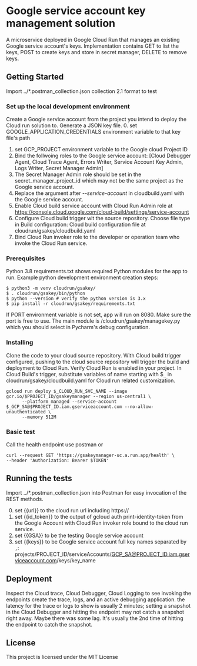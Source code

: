 # Google service account key management solution

A microservice deployed in Google Cloud Run that manages an
existing Google service account's keys. Implementation contains
GET to list the keys, POST to create keys and store in secret
manager, DELETE to remove keys.

## Getting Started

Import ../*.postman_collection.json collection 2.1 format to test

### Set up the local development environment

Create a Google service account from the project you intend to deploy
the Cloud run solution to. Generate a JSON key file.
0. set GOOGLE_APPLICATION_CREDENTIALS environment variable to that key
   file's path
1. set GCP_PROJECT environment variable to the Google cloud Project ID
2. Bind the follwoing roles to the Google service account: \[Cloud
   Debugger Agent, Cloud Trace Agent, Errors Writer, Service Account Key
   Admin, Logs Writer, Secret Manager Admin\]
3. The Secret Manager Admin role should be set in the
   secret_manager_project_id which may not be the same project as the
   Google service account.
4. Replace the argument after *--service-account* in cloudbuild.yaml
   with the Google service account.
5. Enable Cloud build service account with Cloud Run Admin role at https://console.cloud.google.com/cloud-build/settings/service-account
6. Configure Cloud build trigger wit the source repository. Choose file
   type in Build configuration: Cloud build configuration file at
   cloudrun/gsakey/cloudbuild.yaml
7. Bind Cloud Run invoker role to the developer or operation team who
   invoke the Cloud Run service.

### Prerequisites

Python 3.8 requirements.txt shows required Python modules for the app to
run. Example python development environment creation steps:

```
$ python3 -m venv cloudrun/gsakey/
$ . cloudrun/gsakey/bin/python
$ python --version # verify the python version is 3.x
$ pip install -r cloudrun/gsakey/requirements.txt
```
If PORT environment variable is not set, app will run on 8080. Make sure
the port is free to use. The main module is
/cloudrun/gsakey/managekey.py which you should select in Pycharm's debug
configuration.
### Installing
Clone the code to your cloud source repository. With Cloud build trigger
configured, pushing to the cloud source repository will trigger the
build and deployment to Cloud Run. Verify Cloud Run is enabled in your
project. In Cloud Build's trigger, substitute variables of name starting with $`_` in
cloudrun/gsakey/cloudbuild.yaml for Cloud run related customization.

```
gcloud run deploy $_CLOUD_RUN_SVC_NAME --image gcr.io/$PROJECT_ID/gsakeymanager --region us-central1 \
      --platform managed --service-account $_GCP_SA@$PROJECT_ID.iam.gserviceaccount.com --no-allow-unauthenticated \
      --memory 512M
```

### Basic test

Call the health endpoint
use postman or
```
curl --request GET 'https://gsakeymanager-uc.a.run.app/health' \
--header 'Authorization: Bearer $TOKEN'
```

## Running the tests
Import ../*.postman_collection.json into Postman for easy invocation of the REST methods.

0. set {{url}} to the cloud run url including https://
0. set {{id_token}} to the output of gcloud auth
   print-identity-token from the Google Account with Cloud Run invoker
   role bound to the cloud run service.
0. set {{GSA}} to be the testing Google service account
0. set {{keys}} to be Google service account full key names separated by `,`: projects/PROJECT_ID/serviceAccounts/GCP_SA@PROJECT_ID.iam.gserviceaccount.com/keys/key_name

## Deployment

Inspect the Cloud trace, Cloud Debugger, Cloud Logging to see invoking
the endpoints create the trace, logs, and an active debugging
application. the latency for the trace or logs to show is usually 2
minutes; setting a snapshot in the Cloud Debugger and hitting the
endpoint may not catch a snapshot right away. Maybe there was some lag.
It's usually the 2nd time of hitting the endpoint to catch the snapshot.

## License

This project is licensed under the MIT License